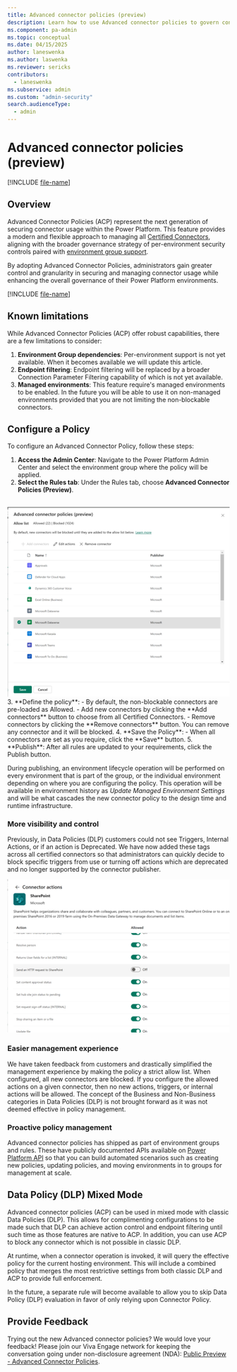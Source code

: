 ```yaml
---
title: Advanced connector policies (preview)
description: Learn how to use Advanced connector policies to govern connector usage in Power Platform.
ms.component: pa-admin
ms.topic: conceptual
ms.date: 04/15/2025
author: laneswenka
ms.author: laswenka
ms.reviewer: sericks
contributors:
  - laneswenka
ms.subservice: admin
ms.custom: "admin-security"
search.audienceType: 
  - admin
---
```


# Advanced connector policies (preview)

[!INCLUDE [file-name](~/../shared-content/shared/preview-includes/preview-banner.md)]

## Overview
Advanced Connector Policies (ACP) represent the next generation of securing connector usage within the Power Platform. This feature provides a modern and flexible approach to managing all [Certified Connectors](/power-platform/admin/dlp-connector-classification), aligning with the broader governance strategy of per-environment security controls paired with [environment group support](power-platform/admin/environment-groups).

By adopting Advanced Connector Policies, administrators gain greater control and granularity in securing and managing connector usage while enhancing the overall governance of their Power Platform environments.

[!INCLUDE [file-name](~/../shared-content/shared/preview-includes/preview-note-pp.md)]

## Known limitations

While Advanced Connector Policies (ACP) offer robust capabilities, there are a few limitations to consider:

1. **Environment Group dependencies**: Per-environment support is not yet available.  When it becomes available we will update this article.
2. **Endpoint filtering**: Endpoint filtering will be replaced by a broader Connection Parameter Filtering capability of which is not yet available.
3. **Managed environments**: This feature require's managed environments to be enabled.  In the future you will be able to use it on non-managed environments provided that you are not limiting the non-blockable connectors.  

## Configure a Policy

To configure an Advanced Connector Policy, follow these steps:

1. **Access the Admin Center**: Navigate to the Power Platform Admin Center and select the environment group where the policy will be applied.
2. **Select the Rules tab**: Under the Rules tab, choose **Advanced Connector Policies (Preview)**.
<br/>
<img src="media/advanced-connector-policies-1.png" width="600px" />
3. **Define the policy**:
   - By default, the non-blockable connectors are pre-loaded as Allowed.
   - Add new connectors by clicking the **Add connectors** button to choose from all Certified Connectors.
   - Remove connectors by clicking the **Remove connectors** button.  You can remove any connector and it will be blocked.
4. **Save the Policy**:
   - When all connectors are set as you require, click the **Save** button.
5. **Publish**: After all rules are updated to your requirements, click the Publish button.

During publishing, an environment lifecycle operation will be performed on every environment that is part of the group, or the individual environment depending on where you are configuring the policy.  This operation will be available in environment history as *Update Managed Environment Settings* and will be what cascades the new connector policy to the design time and runtime infrastructure.

### More visibility and control

Previously, in Data Policies (DLP) customers could not see Triggers, Internal Actions, or if an action is Deprecated.  We have now added these tags across all certified connectors so that administrators can quickly decide to block specific triggers from use or turning off actions which are deprecated and no longer supported by the connector publisher.

<img src="media/advanced-connector-policies-2.png" width="600px" />

### Easier management experience

We have taken feedback from customers and drastically simplified the management experience by making the policy a strict allow list.  When configured, all new connectors are blocked.  If you configure the allowed actions on a given connector, then no new actions, triggers, or internal actions will be allowed.  The concept of the Business and Non-Business categories in Data Policies (DLP) is not brought forward as it was not deemed effective in policy management.  

### Proactive policy management

Advanced connector policies has shipped as part of environment groups and rules.  These have publicly documented APIs available on [Power Platform API](/rest/api/power-platform/environmentmanagement/environment-groups) so that you can build automated scenarios such as creating new policies, updating policies, and moving environments in to groups for management at scale. 

## Data Policy (DLP) Mixed Mode

Advanced connector policies (ACP) can be used in mixed mode with classic Data Policies (DLP).  This allows for complimenting configurations to be made such that DLP can achieve action control and endpoint filtering until such time as those features are native to ACP.  In addition, you can use ACP to block any connector which is not possible in classic DLP.  

At runtime, when a connector operation is invoked, it will query the effective policy for the current hosting environment.  This will include a combined policy that merges the most restrictive settings from both classic DLP and ACP to provide full enforcement.

In the future, a separate rule will become available to allow you to skip Data Policy (DLP) evaluation in favor of only relying upon Connector Policy.  

## Provide Feedback

Trying out the new Advanced connector policies?  We would love your feedback!  Please join our Viva Engage network for keeping the conversation going under non-disclosure agreement (NDA):
[Public Preview - Advanced Connector Policies](https://www.yammer.com/dynamicsaxfeedbackprograms/#/threads/inGroup?type=in_group&feedId=215134347264&view=all).
